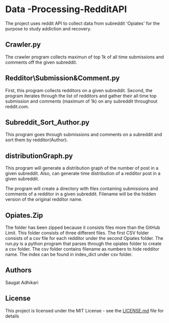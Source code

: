 # Data -Processing-RedditAPI

The project uses reddit API to collect data from subreddit 'Opiates' for the purpose to study addiction and recovery.

## Crawler.py

The crawler program collects maximun of top 1k of all time submissions and comments off the given subreddit.

## Redditor\Submission&Comment.py

First, this program collects redditors on a given subreddit. Second, the program iterates through the list of redditors and gather their all time top submission and comments (maximum of 1k) on any subreddit throughout reddit.com.

## Subreddit_Sort_Author.py

This program goes through submissions and comments on a subreddit and sort them by redditor(Author).

## distributionGraph.py

This program will generate a distribution graph of the number of post in a given subreddit. Also, can generate time distribution of a redditor post in a given subreddit. 

The program will create a directory with files containing submissions and comments of a redditor in a given subreddit. Filename will be the hidden version of the original redditor name.

## Opiates.Zip

The folder has been zipped because it consists files more than the GitHub Limit. This folder consists of three different files. The first CSV folder consists of a csv file for each redditor under the second Opiates folder. The run.py is a python program that parses through the opiates folder to create a csv folder. The csv folder contains filename as numbers to hide redditor name. The index can be found in index_dict under csv folder.

## Authors

Saugat Adhikari

## License

This project is licensed under the MIT License - see the [LICENSE.md](LICENSE.md) file for details

